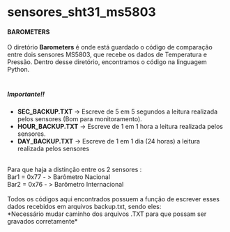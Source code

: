 # sensores_sht31_ms5803

<b><h4>BAROMETERS</h4></b>
O diretório **Barometers** é onde está guardado o código de comparação entre dois sensores MS5803, que recebe os dados de Temperatura e Pressão.
Dentro desse diretório, encontramos o código na linguagem Python.

<h1></h1>
<h5>Importante!!</h5> 

- <b>SEC_BACKUP.TXT</b> -> Escreve de 5 em 5 segundos a leitura realizada pelos sensores (Bom para monitoramento). <br />
- <b>HOUR_BACKUP.TXT</b> -> Escreve de 1 em 1 hora a leitura realizada pelos sensores. <br />
- <b>DAY_BACKUP.TXT</b> -> Escreve de 1 em 1 dia (24 horas) a leitura realizada pelos sensores <br /> <br />

<p> Para que haja a distinção entre os 2 sensores : <br />
Bar1 = 0x77 - > Barômetro Nacional <br />
Bar2 = 0x76 - > Barômetro Internacional <br /><br />
Todos os códigos aqui encontrados possuem a função de escrever esses dados recebidos em arquivos backup.txt, sendo eles: <br />
*Necessário mudar caminho dos arquivos .TXT para que possam ser gravados corretamente*
<h1></h1>

